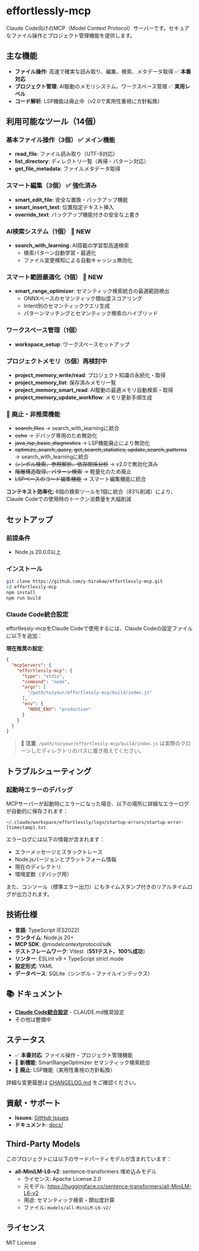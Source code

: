 # effortlessly-mcp

Claude Code向けのMCP（Model Context Protocol）サーバーです。セキュアなファイル操作とプロジェクト管理機能を提供します。

## 主な機能

- **ファイル操作**: 高速で確実な読み取り、編集、検索、メタデータ取得 ✅ **本番対応**
- **プロジェクト管理**: AI駆動のメモリシステム、ワークスペース管理 ✅ **実用レベル**
- **コード解析**: LSP機能は廃止中（v2.0で実用性重視に方針転換）

## 利用可能なツール（14個）

### 基本ファイル操作（3個） ✅ **メイン機能**
- **read_file**: ファイル読み取り（UTF-8対応）
- **list_directory**: ディレクトリ一覧（再帰・パターン対応）
- **get_file_metadata**: ファイルメタデータ取得

### スマート編集（3個） ✅ **強化済み**
- **smart_edit_file**: 安全な置換・バックアップ機能
- **smart_insert_text**: 位置指定テキスト挿入
- **override_text**: バックアップ機能付きの安全な上書き

### AI検索システム（1個） 🚀 **NEW**
- **search_with_learning**: AI搭載の学習型高速検索
  - 検索パターン自動学習・最適化
  - ファイル変更検知による自動キャッシュ無効化

### スマート範囲最適化（1個） 🚀 **NEW**
- **smart_range_optimizer**: セマンティック検索統合の最適範囲検出
  - ONNXベースのセマンティック類似度スコアリング
  - Intent別のセマンティッククエリ生成
  - パターンマッチングとセマンティック検索のハイブリッド

### ワークスペース管理（1個）
- **workspace_setup**: ワークスペースセットアップ

### プロジェクトメモリ（5個）**再検討中**
- **project_memory_write/read**: プロジェクト知識の永続化・取得
- **project_memory_list**: 保存済みメモリ一覧
- **project_memory_smart_read**: AI駆動の最適メモリ自動検索・取得  
- **project_memory_update_workflow**: メモリ更新手順生成

### 🚫 廃止・非推奨機能
- ~~search_files~~ → search_with_learningに統合
- ~~echo~~ → デバッグ専用のため無効化
- ~~java_lsp_basic_diagnostics~~ → LSP機能廃止により無効化
- ~~optimize_search_query, get_search_statistics, update_search_patterns~~ → search_with_learningに統合
- ~~シンボル検索、参照解析、依存関係分析~~ → v2.0で無効化済み
- ~~階層構造取得、パターン検索~~ → 軽量化のため廃止
- ~~LSPベースのコード編集機能~~ → スマート編集機能に統合

**コンテキスト効率化**: 6個の検索ツールを1個に統合（83%削減）により、Claude Codeでの使用時のトークン消費量を大幅削減

## セットアップ

### 前提条件
- Node.js 20.0.0以上

### インストール

```bash
git clone https://github.com/y-hirakaw/effortlessly-mcp.git
cd effortlessly-mcp
npm install
npm run build
```

### Claude Code統合設定

effortlessly-mcpをClaude Codeで使用するには、Claude Codeの設定ファイルに以下を追加：

**現在推奨の設定**:
```json
{
  "mcpServers": {
    "effortlessly-mcp": {
      "type": "stdio",
      "command": "node",
      "args": [
        "/path/to/your/effortlessly-mcp/build/index.js"
      ],
      "env": {
        "NODE_ENV": "production"
      }
    }
  }
}
```

> **📝 注意**: `/path/to/your/effortlessly-mcp/build/index.js` は実際のクローンしたディレクトリのパスに置き換えてください。
## トラブルシューティング

### 起動時エラーのデバッグ

MCPサーバーが起動時にエラーになった場合、以下の場所に詳細なエラーログが自動的に保存されます：

```
~/.claude/workspace/effortlessly/logs/startup-errors/startup-error-[timestamp].txt
```

エラーログには以下の情報が含まれます：
- エラーメッセージとスタックトレース
- Node.jsバージョンとプラットフォーム情報
- 現在のディレクトリ
- 環境変数（デバッグ用）

また、コンソール（標準エラー出力）にもタイムスタンプ付きのリアルタイムログが出力されます。


## 技術仕様

- **言語**: TypeScript (ES2022)
- **ランタイム**: Node.js 20+
- **MCP SDK**: @modelcontextprotocol/sdk
- **テストフレームワーク**: Vitest（**551テスト、100%成功**）
- **リンター**: ESLint v9 + TypeScript strict mode
- **設定形式**: YAML
- **データベース**: SQLite（シンボル・ファイルインデックス）

## 📚 ドキュメント

- **[Claude Code統合設定](docs/CLAUDE-CODE-INTEGRATION.md)** - CLAUDE.md推奨設定
- その他は整備中

## ステータス

- ✅ **本番対応**: ファイル操作・プロジェクト管理機能
- 🚀 **新機能**: SmartRangeOptimizer セマンティック検索統合
- 🚫 **廃止**: LSP機能（実用性重視の方針転換）

詳細な変更履歴は [CHANGELOG.md](CHANGELOG.md) をご確認ください。

## 貢献・サポート

- **Issues**: [GitHub Issues](https://github.com/y-hirakaw/effortlessly-mcp/issues)
- **ドキュメント**: [docs/](docs/)

## Third-Party Models

このプロジェクトには以下のサードパーティモデルが含まれています：

- **all-MiniLM-L6-v2**: sentence-transformers 埋め込みモデル
  - ライセンス: Apache License 2.0
  - 元モデル: https://huggingface.co/sentence-transformers/all-MiniLM-L6-v2
  - 用途: セマンティック検索・類似度計算
  - ファイル: `models/all-MiniLM-L6-v2/`

## ライセンス

MIT License
